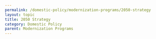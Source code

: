```yaml
---
permalink: /domestic-policy/modernization-programs/2050-strategy
layout: topic
title: 2050 Strategy
category: Domestic Policy
parent: Modernization Programs
---
```

